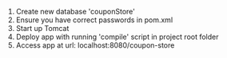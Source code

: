 1. Create new database 'couponStore'
2. Ensure you have correct passwords in pom.xml
3. Start up Tomcat
4. Deploy app with running 'compile' script in project root folder
5. Access app at url: localhost:8080/coupon-store
